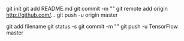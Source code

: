 git init
git add README.md
git commit -m ""
git remote add origin http://github.com/...
git push -u origin master

git add filename
git status -s
git commit -m ""
git push -u TensorFlow master 
